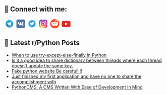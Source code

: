 ## 🔎 Connect with me:
[<img src="https://github.com/bullbesh/bullbesh/blob/main/images/Telegram.png" width="32" height="32" />](https://t.me/bullbesh)
[<img src="https://github.com/bullbesh/bullbesh/blob/main/images/VK.png" width="32" height="32" />](https://vk.com/bullbesh)
[<img src="https://github.com/bullbesh/bullbesh/blob/main/images/Twitter.png" width="32" height="32" />](https://twitter.com/bullbesh1)
[<img src="https://github.com/bullbesh/bullbesh/blob/main/images/Instagram.png" width="32" height="32" />](https://www.instagram.com/bullbesh)
[<img src="https://github.com/bullbesh/bullbesh/blob/main/images/Reddit.png" width="32" height="32" />](https://www.reddit.com/user/bullbesh)
[<img src="https://github.com/bullbesh/bullbesh/blob/main/images/YouTube.png" width="32" height="32" />](https://www.youtube.com/channel/UCtfjRs6uzgq5mfm8S06WTcg)

## 📕 Latest r/Python Posts
<!-- BLOG-POST-LIST:START -->
- [When to use try-except-else-finally in Python](https://www.reddit.com/r/Python/comments/10tfc2p/when_to_use_tryexceptelsefinally_in_python/)
- [Is it a good idea to share dictionary between threads where each thread doesn’t update the same key.](https://www.reddit.com/r/Python/comments/10tf2xa/is_it_a_good_idea_to_share_dictionary_between/)
- [Fake python website Be carefull!!!](https://www.reddit.com/r/Python/comments/10tezc6/fake_python_website_be_carefull/)
- [Just finished my first application and have no one to share the accomplishment with](https://www.reddit.com/r/Python/comments/10tdhec/just_finished_my_first_application_and_have_no/)
- [PythonCMS: A CMS Written With Ease of Development In Mind](https://www.reddit.com/r/Python/comments/10td9f2/pythoncms_a_cms_written_with_ease_of_development/)
<!-- BLOG-POST-LIST:END -->
